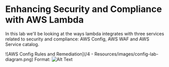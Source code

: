 # Enhancing Security and Compliance with AWS Lambda

In this lab we'll be looking at the ways lambda integrates with three services related to security and compliance: AWS Config, AWS WAF and AWS Service catalog.

![AWS Config Rules and Remediation](/4 - Resources/images/config-lab-diagram.png)
Format: ![Alt Text](url)

